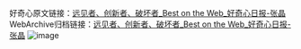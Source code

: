 好奇心原文链接：[远见者、创新者、破坏者_Best on the Web_好奇心日报-张晶](https://www.qdaily.com/articles/1354.html)
WebArchive归档链接：[远见者、创新者、破坏者_Best on the Web_好奇心日报-张晶](http://web.archive.org/web/20190623145849/https://www.qdaily.com/articles/1354.html)
![image](http://ww3.sinaimg.cn/large/007d5XDply1g3v4bpmit1j30u02kntxo)